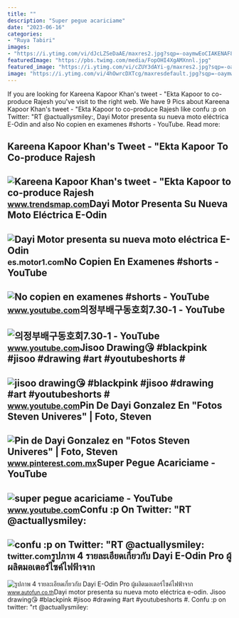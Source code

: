 ```yaml
---
title: ""
description: "Super pegue acariciame"
date: "2023-06-16"
categories:
- "Ruya Tabiri"
images:
- "https://i.ytimg.com/vi/dJcLZSeDaAE/maxres2.jpg?sqp=-oaymwEoCIAKENAF8quKqQMcGADwAQH4AbYIgAKAD4oCDAgAEAEYESBfKHIwDw==&amp;rs=AOn4CLCTUGkNC8SNrvBpQtvj1Qg4DAyI_g"
featuredImage: "https://pbs.twimg.com/media/FopOHI4XgAMXnnl.jpg"
featured_image: "https://i.ytimg.com/vi/cZUY3dAYi-g/maxres2.jpg?sqp=-oaymwEoCIAKENAF8quKqQMcGADwAQH4Ac4FgAKACooCDAgAEAEYZSBWKFUwDw==&amp;rs=AOn4CLDrNrB0520UCJGeTd9ZnYBJtehifw"
image: "https://i.ytimg.com/vi/4hOwrcDXTcg/maxresdefault.jpg?sqp=-oaymwEmCIAKENAF8quKqQMa8AEB-AH-CYAC0AWKAgwIABABGHIgXSg7MA8=&amp;rs=AOn4CLDSFKVHn0ZOYpoQBFRc2qj1DaYi-g"
---
```


If you are looking for Kareena Kapoor Khan's tweet - "Ekta Kapoor to co-produce Rajesh you've visit to the right web. We have 9 Pics about Kareena Kapoor Khan's tweet - "Ekta Kapoor to co-produce Rajesh like confu :p on Twitter: "RT @actuallysmiley:, Dayi Motor presenta su nueva moto eléctrica E-Odin and also No copien en examenes #shorts - YouTube. Read more:

Kareena Kapoor Khan's Tweet - "Ekta Kapoor To Co-produce Rajesh
---------------------------------------------------------------

 ![Kareena Kapoor Khan's tweet - "Ekta Kapoor to co-produce Rajesh](https://pbs.twimg.com/media/Fcyada8X0AANSFu.jpg) <small>www.trendsmap.com</small>Dayi Motor Presenta Su Nueva Moto Eléctrica E-Odin
--------------------------------------------------

 ![Dayi Motor presenta su nueva moto eléctrica E-Odin](https://cdn.motor1.com/images/mgl/mZoLP/s1/2021-dayi-motors-e-odin---luggage-side.jpg) <small>es.motor1.com</small>No Copien En Examenes #shorts - YouTube
---------------------------------------

 ![No copien en examenes #shorts - YouTube](https://i.ytimg.com/vi/dJcLZSeDaAE/maxres2.jpg?sqp=-oaymwEoCIAKENAF8quKqQMcGADwAQH4AbYIgAKAD4oCDAgAEAEYESBfKHIwDw==&rs=AOn4CLCTUGkNC8SNrvBpQtvj1Qg4DAyI_g) <small>www.youtube.com</small>의정부배구동호회7.30-1 - YouTube
------------------------

 ![의정부배구동호회7.30-1 - YouTube](https://i.ytimg.com/vi/4hOwrcDXTcg/maxresdefault.jpg?sqp=-oaymwEmCIAKENAF8quKqQMa8AEB-AH-CYAC0AWKAgwIABABGHIgXSg7MA8=&rs=AOn4CLDSFKVHn0ZOYpoQBFRc2qj1DaYi-g) <small>www.youtube.com</small>Jisoo Drawing😘 #blackpink #jisoo #drawing #art #youtubeshorts #
---------------------------------------------------------------

 ![jisoo drawing😘 #blackpink #jisoo #drawing #art #youtubeshorts #](https://i.ytimg.com/vi/cZUY3dAYi-g/maxres2.jpg?sqp=-oaymwEoCIAKENAF8quKqQMcGADwAQH4Ac4FgAKACooCDAgAEAEYZSBWKFUwDw==&rs=AOn4CLDrNrB0520UCJGeTd9ZnYBJtehifw) <small>www.youtube.com</small>Pin De Dayi Gonzalez En "Fotos Steven Univeres" | Foto, Steven
--------------------------------------------------------------

 ![Pin de Dayi Gonzalez en "Fotos Steven Univeres" | Foto, Steven](https://i.pinimg.com/originals/6c/51/1c/6c511cd6b9c1bddb8ecb27850ab37305.jpg) <small>www.pinterest.com.mx</small>Super Pegue Acariciame - YouTube
--------------------------------

 ![super pegue acariciame - YouTube](https://i.ytimg.com/vi/zaBUkAiPRiw/maxresdefault.jpg?sqp=-oaymwEmCIAKENAF8quKqQMa8AEB-AH-DoACuAiKAgwIABABGGUgXShZMA8=&rs=AOn4CLAM67baLVtIrDOcMq6BjxE9DAYi_g) <small>www.youtube.com</small>Confu :p On Twitter: "RT @actuallysmiley:
-----------------------------------------

 ![confu :p on Twitter: "RT @actuallysmiley:](https://pbs.twimg.com/media/FopOHI4XgAMXnnl.jpg) <small>twitter.com</small>รูปภาพ 4 รายละเอียดเกี่ยวกับ Dayi E-Odin Pro ผู้ผลิตมอเตอร์ไซค์ไฟฟ้าจาก
-----------------------------------------------------------------------

 ![รูปภาพ 4 รายละเอียดเกี่ยวกับ Dayi E-Odin Pro ผู้ผลิตมอเตอร์ไซค์ไฟฟ้าจาก](https://images.autofun.co.th/file1/1278c7d321e344bba2f317335b2a9cb7_750x420.jpg) <small>www.autofun.co.th</small>Dayi motor presenta su nueva moto eléctrica e-odin. Jisoo drawing😘 #blackpink #jisoo #drawing #art #youtubeshorts #. Confu :p on twitter: "rt @actuallysmiley:
